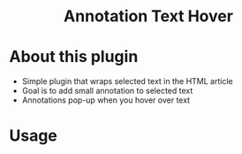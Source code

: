 <div align="center">
  <h1>Annotation Text Hover</h1>
</div>

# About this plugin

- Simple plugin that wraps selected text in the HTML article
- Goal is to add small annotation to selected text
- Annotations pop-up when you hover over text

# Usage

